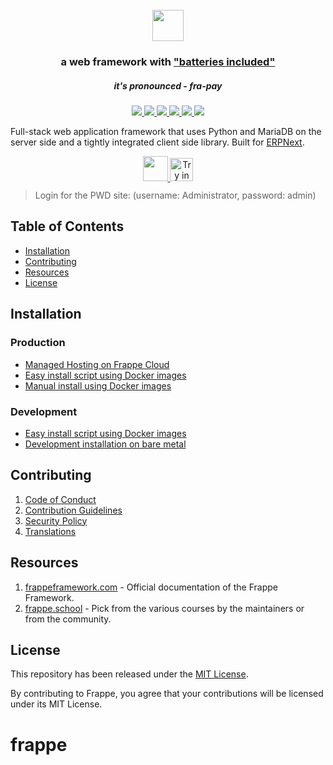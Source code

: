 <div align="center">
	<h1>
		<br>
		<a href="https://frappeframework.com">
			<img src=".github/frappe-framework-logo.svg" height="50">
		</a>
	</h1>
	<h3>
		a web framework with <a href="https://www.youtube.com/watch?v=LOjk3m0wTwg">"batteries included"</a>
	</h3>
	<h5>
		it's pronounced - <em>fra-pay</em>
	</h5>
</div>

<div align="center">
	<a target="_blank" href="#LICENSE" title="License: MIT">
		<img src="https://img.shields.io/badge/License-MIT-success.svg">
	</a>
	<a target="_blank" href="https://www.python.org/downloads/" title="Python version">
		<img src="https://img.shields.io/badge/python-%3E=_3.10-success.svg">
	</a>
	<a href="https://frappeframework.com/docs">
		<img src="https://img.shields.io/badge/docs-%F0%9F%93%96-success.svg"/>
	</a>
	<a href="https://github.com/frappe/frappe/actions/workflows/server-tests.yml">
		<img src="https://github.com/frappe/frappe/actions/workflows/server-tests.yml/badge.svg">
	</a>
	<a href="https://github.com/frappe/frappe/actions/workflows/ui-tests.yml">
		<img src="https://github.com/frappe/frappe/actions/workflows/ui-tests.yml/badge.svg?branch=develop">
	</a>
	<a href="https://codecov.io/gh/frappe/frappe">
		<img src="https://codecov.io/gh/frappe/frappe/branch/develop/graph/badge.svg?token=XoTa679hIj"/>
	</a>
</div>


Full-stack web application framework that uses Python and MariaDB on the server side and a tightly integrated client side library. Built for [ERPNext](https://erpnext.com).

<div align="center" style="max-height: 40px;">
	<a href="https://frappecloud.com/frappe/signup">
		<img src=".github/try-on-f-cloud-button.svg" height="40">
	</a>
	<a href="https://labs.play-with-docker.com/?stack=https://raw.githubusercontent.com/gavindsouza/install-scripts/main/frappe/pwd.yml">
		<img src="https://raw.githubusercontent.com/play-with-docker/stacks/master/assets/images/button.png" alt="Try in PWD" height="37"/>
	</a>
</div>

> Login for the PWD site: (username: Administrator, password: admin)

## Table of Contents
* [Installation](#installation)
* [Contributing](#contributing)
* [Resources](#resources)
* [License](#license)

## Installation

### Production
* [Managed Hosting on Frappe Cloud](https://frappecloud.com/)
* [Easy install script using Docker images](https://github.com/frappe/bench/tree/develop#easy-install-script)
* [Manual install using Docker images](https://github.com/frappe/frappe_docker)

### Development
* [Easy install script using Docker images](https://github.com/frappe/bench/tree/develop#easy-install-script)
* [Development installation on bare metal](https://frappeframework.com/docs/user/en/installation)


## Contributing

1. [Code of Conduct](CODE_OF_CONDUCT.md)
1. [Contribution Guidelines](https://github.com/frappe/erpnext/wiki/Contribution-Guidelines)
1. [Security Policy](SECURITY.md)
1. [Translations](https://translate.erpnext.com)

## Resources

1. [frappeframework.com](https://frappeframework.com) - Official documentation of the Frappe Framework.
1. [frappe.school](https://frappe.school) - Pick from the various courses by the maintainers or from the community.

## License
This repository has been released under the [MIT License](LICENSE).

By contributing to Frappe, you agree that your contributions will be licensed under its MIT License.
# frappe
